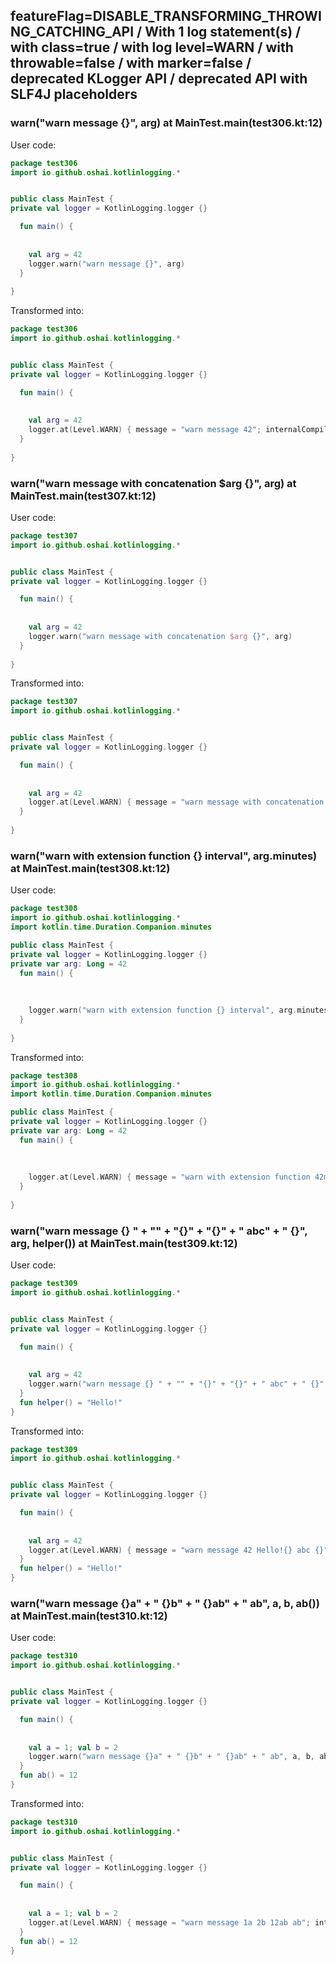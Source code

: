 ## featureFlag=DISABLE_TRANSFORMING_THROWING_CATCHING_API / With 1 log statement(s) / with class=true / with log level=WARN / with throwable=false / with marker=false / deprecated KLogger API / deprecated API with SLF4J placeholders



###  warn("warn message {}", arg) at MainTest.main(test306.kt:12)

User code:
```kotlin
package test306
import io.github.oshai.kotlinlogging.*


public class MainTest {
private val logger = KotlinLogging.logger {}

  fun main() {
    
    
    val arg = 42
    logger.warn("warn message {}", arg)
  }
  
}


```
  
Transformed into:
```kotlin
package test306
import io.github.oshai.kotlinlogging.*


public class MainTest {
private val logger = KotlinLogging.logger {}

  fun main() {
    
    
    val arg = 42
    logger.at(Level.WARN) { message = "warn message 42"; internalCompilerData = KLoggingEventBuilder.InternalCompilerData(messageTemplate = ""warn message {}"", className = "test306.MainTest", methodName = "main", fileName = "test306.kt", lineNumber = 12)
  }
  
}


```

###  warn("warn message with concatenation $arg {}", arg) at MainTest.main(test307.kt:12)

User code:
```kotlin
package test307
import io.github.oshai.kotlinlogging.*


public class MainTest {
private val logger = KotlinLogging.logger {}

  fun main() {
    
    
    val arg = 42
    logger.warn("warn message with concatenation $arg {}", arg)
  }
  
}


```
  
Transformed into:
```kotlin
package test307
import io.github.oshai.kotlinlogging.*


public class MainTest {
private val logger = KotlinLogging.logger {}

  fun main() {
    
    
    val arg = 42
    logger.at(Level.WARN) { message = "warn message with concatenation 42 42"; internalCompilerData = KLoggingEventBuilder.InternalCompilerData(messageTemplate = ""warn message with concatenation $arg {}"", className = "test307.MainTest", methodName = "main", fileName = "test307.kt", lineNumber = 12)
  }
  
}


```

###  warn("warn with extension function {} interval", arg.minutes) at MainTest.main(test308.kt:12)

User code:
```kotlin
package test308
import io.github.oshai.kotlinlogging.*
import kotlin.time.Duration.Companion.minutes

public class MainTest {
private val logger = KotlinLogging.logger {}
private var arg: Long = 42
  fun main() {
    
    
    
    logger.warn("warn with extension function {} interval", arg.minutes)
  }
  
}


```
  
Transformed into:
```kotlin
package test308
import io.github.oshai.kotlinlogging.*
import kotlin.time.Duration.Companion.minutes

public class MainTest {
private val logger = KotlinLogging.logger {}
private var arg: Long = 42
  fun main() {
    
    
    
    logger.at(Level.WARN) { message = "warn with extension function 42m interval"; internalCompilerData = KLoggingEventBuilder.InternalCompilerData(messageTemplate = ""warn with extension function {} interval"", className = "test308.MainTest", methodName = "main", fileName = "test308.kt", lineNumber = 12)
  }
  
}


```

###  warn("warn message {} " + "" + "{}" + "{}" + " abc" + " {}", arg, helper()) at MainTest.main(test309.kt:12)

User code:
```kotlin
package test309
import io.github.oshai.kotlinlogging.*


public class MainTest {
private val logger = KotlinLogging.logger {}

  fun main() {
    
    
    val arg = 42
    logger.warn("warn message {} " + "" + "{}" + "{}" + " abc" + " {}", arg, helper())
  }
  fun helper() = "Hello!"
}


```
  
Transformed into:
```kotlin
package test309
import io.github.oshai.kotlinlogging.*


public class MainTest {
private val logger = KotlinLogging.logger {}

  fun main() {
    
    
    val arg = 42
    logger.at(Level.WARN) { message = "warn message 42 Hello!{} abc {}"; internalCompilerData = KLoggingEventBuilder.InternalCompilerData(messageTemplate = ""warn message {} " + "" + "{}" + "{}" + " abc" + " {}"", className = "test309.MainTest", methodName = "main", fileName = "test309.kt", lineNumber = 12)
  }
  fun helper() = "Hello!"
}


```

###  warn("warn message {}a" + " {}b" + " {}ab" + " ab", a, b, ab()) at MainTest.main(test310.kt:12)

User code:
```kotlin
package test310
import io.github.oshai.kotlinlogging.*


public class MainTest {
private val logger = KotlinLogging.logger {}

  fun main() {
    
    
    val a = 1; val b = 2
    logger.warn("warn message {}a" + " {}b" + " {}ab" + " ab", a, b, ab())
  }
  fun ab() = 12
}


```
  
Transformed into:
```kotlin
package test310
import io.github.oshai.kotlinlogging.*


public class MainTest {
private val logger = KotlinLogging.logger {}

  fun main() {
    
    
    val a = 1; val b = 2
    logger.at(Level.WARN) { message = "warn message 1a 2b 12ab ab"; internalCompilerData = KLoggingEventBuilder.InternalCompilerData(messageTemplate = ""warn message {}a" + " {}b" + " {}ab" + " ab"", className = "test310.MainTest", methodName = "main", fileName = "test310.kt", lineNumber = 12)
  }
  fun ab() = 12
}


```
